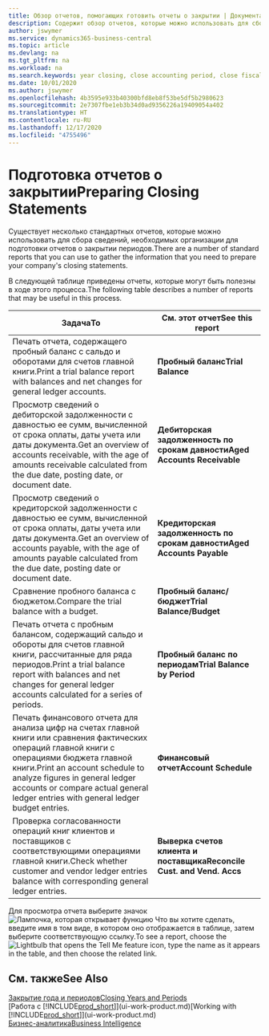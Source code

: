 ```yaml
---
title: Обзор отчетов, помогающих готовить отчеты о закрытии | Документация Майкрософт
description: Содержит обзор отчетов, которые можно использовать для сбора информации для подготовки отчетов о закрытии при закрытии финансового года организацией.
author: jswymer
ms.service: dynamics365-business-central
ms.topic: article
ms.devlang: na
ms.tgt_pltfrm: na
ms.workload: na
ms.search.keywords: year closing, close accounting period, close fiscal year, aging, creditor payments, vendor payments, assets, liabilities, equity, analysis, reporting, financial report, business intelligence, BI, Power Bi, KPI
ms.date: 10/01/2020
ms.author: jswymer
ms.openlocfilehash: 4b3595e933b40300bfd8eb8f53be5df5b2980623
ms.sourcegitcommit: 2e7307fbe1eb3b34d0ad9356226a19409054a402
ms.translationtype: HT
ms.contentlocale: ru-RU
ms.lasthandoff: 12/17/2020
ms.locfileid: "4755496"
---
```

# <a name="preparing-closing-statements"></a><span data-ttu-id="341d0-103">Подготовка отчетов о закрытии</span><span class="sxs-lookup"><span data-stu-id="341d0-103">Preparing Closing Statements</span></span>
<span data-ttu-id="341d0-104">Существует несколько стандартных отчетов, которые можно использовать для сбора сведений, необходимых организации для подготовки отчетов о закрытии периодов.</span><span class="sxs-lookup"><span data-stu-id="341d0-104">There are a number of standard reports that you can use to gather the information that you need to prepare your company's closing statements.</span></span>

<span data-ttu-id="341d0-105">В следующей таблице приведены отчеты, которые могут быть полезны в ходе этого процесса.</span><span class="sxs-lookup"><span data-stu-id="341d0-105">The following table describes a number of reports that may be useful in this process.</span></span>  

| <span data-ttu-id="341d0-106">Задача</span><span class="sxs-lookup"><span data-stu-id="341d0-106">To</span></span> | <span data-ttu-id="341d0-107">См. этот отчет</span><span class="sxs-lookup"><span data-stu-id="341d0-107">See this report</span></span> |
| --- | --- |
| <span data-ttu-id="341d0-108">Печать отчета, содержащего пробный баланс с сальдо и оборотами для счетов главной книги.</span><span class="sxs-lookup"><span data-stu-id="341d0-108">Print a trial balance report with balances and net changes for general ledger accounts.</span></span> |<span data-ttu-id="341d0-109">**Пробный баланс**</span><span class="sxs-lookup"><span data-stu-id="341d0-109">**Trial Balance**</span></span> |
| <span data-ttu-id="341d0-110">Просмотр сведений о дебиторской задолженности с давностью ее сумм, вычисленной от срока оплаты, даты учета или даты документа.</span><span class="sxs-lookup"><span data-stu-id="341d0-110">Get an overview of accounts receivable, with the age of amounts receivable calculated from the due date, posting date, or document date.</span></span> |<span data-ttu-id="341d0-111">**Дебиторская задолженность по срокам давности**</span><span class="sxs-lookup"><span data-stu-id="341d0-111">**Aged Accounts Receivable**</span></span> |
| <span data-ttu-id="341d0-112">Просмотр сведений о кредиторской задолженности с давностью ее сумм, вычисленной от срока оплаты, даты учета или даты документа.</span><span class="sxs-lookup"><span data-stu-id="341d0-112">Get an overview of accounts payable, with the age of amounts payable calculated from the due date, posting date or document date.</span></span> |<span data-ttu-id="341d0-113">**Кредиторская задолженность по срокам давности**</span><span class="sxs-lookup"><span data-stu-id="341d0-113">**Aged Accounts Payable**</span></span> |
| <span data-ttu-id="341d0-114">Сравнение пробного баланса с бюджетом.</span><span class="sxs-lookup"><span data-stu-id="341d0-114">Compare the trial balance with a budget.</span></span> |<span data-ttu-id="341d0-115">**Пробный баланс/бюджет**</span><span class="sxs-lookup"><span data-stu-id="341d0-115">**Trial Balance/Budget**</span></span> |
| <span data-ttu-id="341d0-116">Печать отчета с пробным балансом, содержащий сальдо и обороты для счетов главной книги, рассчитанные для ряда периодов.</span><span class="sxs-lookup"><span data-stu-id="341d0-116">Print a trial balance report with balances and net changes for general ledger accounts calculated for a series of periods.</span></span> |<span data-ttu-id="341d0-117">**Пробный баланс по периодам**</span><span class="sxs-lookup"><span data-stu-id="341d0-117">**Trial Balance by Period**</span></span> |
| <span data-ttu-id="341d0-118">Печать финансового отчета для анализа цифр на счетах главной книги или сравнения фактических операций главной книги с операциями бюджета главной книги.</span><span class="sxs-lookup"><span data-stu-id="341d0-118">Print an account schedule to analyze figures in general ledger accounts or compare actual general ledger entries with general ledger budget entries.</span></span> |<span data-ttu-id="341d0-119">**Финансовый отчет**</span><span class="sxs-lookup"><span data-stu-id="341d0-119">**Account Schedule**</span></span> |
| <span data-ttu-id="341d0-120">Проверка согласованности операций книг клиентов и поставщиков с соответствующими операциями главной книги.</span><span class="sxs-lookup"><span data-stu-id="341d0-120">Check whether customer and vendor ledger entries balance with corresponding general ledger entries.</span></span> |<span data-ttu-id="341d0-121">**Выверка счетов клиента и поставщика**</span><span class="sxs-lookup"><span data-stu-id="341d0-121">**Reconcile Cust. and Vend. Accs**</span></span> |

<span data-ttu-id="341d0-122">Для просмотра отчета выберите значок ![Лампочка, которая открывает функцию Что вы хотите сделать](media/ui-search/search_small.png "Что вы хотите сделать"), введите имя в том виде, в котором оно отображается в таблице, затем выберите соответствующую ссылку.</span><span class="sxs-lookup"><span data-stu-id="341d0-122">To see a report, choose the ![Lightbulb that opens the Tell Me feature](media/ui-search/search_small.png "Tell me what you want to do") icon, type the name as it appears in the table, and then choose the related link.</span></span>

## <a name="see-also"></a><span data-ttu-id="341d0-123">См. также</span><span class="sxs-lookup"><span data-stu-id="341d0-123">See Also</span></span>
[<span data-ttu-id="341d0-124">Закрытие года и периодов</span><span class="sxs-lookup"><span data-stu-id="341d0-124">Closing Years and Periods</span></span>](year-close-years-periods.md)  
<span data-ttu-id="341d0-125">[Работа с [!INCLUDE[prod_short](includes/prod_short.md)]](ui-work-product.md)</span><span class="sxs-lookup"><span data-stu-id="341d0-125">[Working with [!INCLUDE[prod_short](includes/prod_short.md)]](ui-work-product.md)</span></span>  
[<span data-ttu-id="341d0-126">Бизнес-аналитика</span><span class="sxs-lookup"><span data-stu-id="341d0-126">Business Intelligence</span></span>](bi.md)
